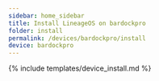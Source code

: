 ```yaml
---
sidebar: home_sidebar
title: Install LineageOS on bardockpro
folder: install
permalink: /devices/bardockpro/install
device: bardockpro
---
```

{% include templates/device_install.md %}
